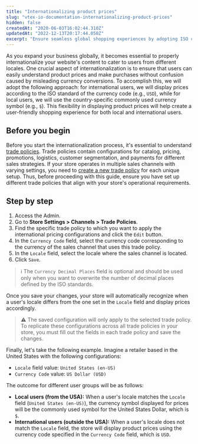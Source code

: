 ```yaml
---
title: "Internationalizing product prices"
slug: "vtex-io-documentation-internationalizing-product-prices"
hidden: false
createdAt: "2020-06-03T16:02:44.310Z"
updatedAt: "2022-12-13T20:17:44.058Z"
excerpt: "Ensure seamless global shopping experiences by adopting ISO currency codes for international users."
---
```


As you expand your business globally, it becomes essential to properly internationalize your website's content to cater to users from different locales. One crucial aspect of internationalization is to ensure that users can easily understand product prices and make purchases without confusion caused by misleading currency conversions. To accomplish this, we will adopt the following approach: for international users, we will display prices according to the ISO standard of the currency code (e.g., `USD`), while for local users, we will use the country-specific commonly used currency symbol (e.g., `$`). This flexibility in displaying product prices will help create a user-friendly shopping experience for both local and international users.

## Before you begin

Before you start the internationalization process, it's essential to understand [trade policies](https://help.vtex.com/en/tutorial/como-funciona-uma-politica-comercial--6Xef8PZiFm40kg2STrMkMV). Trade policies contain configurations for catalog, pricing, promotions, logistics, customer segmentation, and payments for different sales strategies. If your store operates in multiple sales channels with varying settings, you need to [create a new trade policy](https://help.vtex.com/tutorial/creating-a-trade-policy--563tbcL0TYKEKeOY4IAgAE) for each unique setup. Thus, before proceeding with this guide, ensure you have set up different trade policies that align with your store's operational requirements.

## Step by step

1. Access the Admin.
2. Go to **Store Settings > Channels > Trade Policies**.
3. Find the specific trade policy to which you want to apply the international pricing configurations and click the `Edit` button.
4. In the `Currency Code` field, select the currency code corresponding to the currency of the sales channel that uses this trade policy.
6. In the `Locale` field, select the locale where the sales channel is located.
7. Click `Save`.

> ℹ️ The `Currency Decimal Places` field is optional and should be used only when you want to overwrite the number of decimal places defined by the ISO standards.

Once you save your changes, your store will automatically recognize when a user's locale differs from the one set in the `Locale` field and display prices accordingly.

> ⚠️ The saved configuration will only apply to the selected trade policy. To replicate these configurations across all trade policies in your store, you must fill out the fields in each trade policy and save the changes.

Finally, let's take the following example. Imagine a retailer based in the United States with the following configurations:

- `Locale` field value: `United States (en-US)`
- `Currency Code` value: `US Dollar (USD)`

The outcome for different user groups will be as follows:

- **Local users (from the USA):** When a user's locale matches the `Locale` field (`United States (en-US)`), the currency symbol displayed for prices will be the commonly used symbol for the United States Dollar, which is `$`.
- **International users (outside the USA):** When a user's locale does not match the `Locale` field, the store will display product prices using the currency code specified in the `Currency Code` field, which is `USD`.
